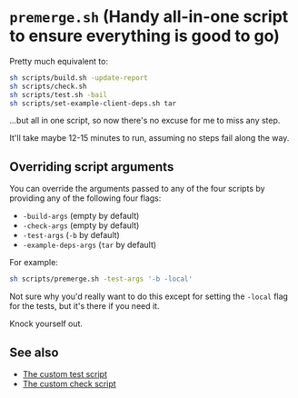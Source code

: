 # `premerge.sh` (Handy all-in-one script to ensure everything is good to go)

Pretty much equivalent to:

```sh
sh scripts/build.sh -update-report
sh scripts/check.sh
sh scripts/test.sh -bail
sh scripts/set-example-client-deps.sh tar
```

...but all in one script, so now there's no excuse for me to miss any step.

It'll take maybe 12-15 minutes to run, assuming no steps fail along the way.

## Overriding script arguments

You can override the arguments passed to any of the four scripts by providing any of the following four flags:
- `-build-args` (empty by default)
- `-check-args` (empty by default)
- `-test-args` (`-b` by default)
- `-example-deps-args` (`tar` by default)

For example:

```sh
sh scripts/premerge.sh -test-args '-b -local'
```

Not sure why you'd really want to do this except for setting the `-local` flag for the tests, but it's there if you need it.

Knock yourself out.

## See also

- [The custom test script](./test.sh.md)
- [The custom check script](./check.sh.md)
